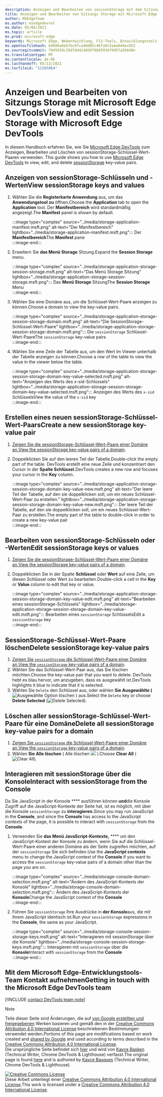```yaml
---
description: Anzeigen und Bearbeiten von sessionStorage mit dem Sitzungs-Storage und der Konsole.
title: Anzeigen und Bearbeiten von Sitzungs Storage mit Microsoft Edge DevTools
author: MSEdgeTeam
ms.author: msedgedevrel
ms.date: 05/04/2021
ms.topic: article
ms.prod: microsoft-edge
keywords: Microsoft Edge, Webentwicklung, F12-Tools, Entwicklungstools
ms.openlocfilehash: 6d686a6eb7bc6fca46d65c46fa9c5aee044ec052
ms.sourcegitcommit: 7945939c29dfdd414020f8b05936f605fa2b640e
ms.translationtype: MT
ms.contentlocale: de-DE
ms.lasthandoff: 05/13/2021
ms.locfileid: "11565064"
---
```

<!-- Copyright Kayce Basques 

   Licensed under the Apache License, Version 2.0 (the "License");
   you may not use this file except in compliance with the License.
   You may obtain a copy of the License at

       https://www.apache.org/licenses/LICENSE-2.0

   Unless required by applicable law or agreed to in writing, software
   distributed under the License is distributed on an "AS IS" BASIS,
   WITHOUT WARRANTIES OR CONDITIONS OF ANY KIND, either express or implied.
   See the License for the specific language governing permissions and
   limitations under the License.  -->
# <a name="view-and-edit-session-storage-with-microsoft-edge-devtools"></a><span data-ttu-id="46bd5-104">Anzeigen und Bearbeiten von Sitzungs Storage mit Microsoft Edge DevTools</span><span class="sxs-lookup"><span data-stu-id="46bd5-104">View and edit Session Storage with Microsoft Edge DevTools</span></span>  

<span data-ttu-id="46bd5-105">In diesem Handbuch erfahren Sie, wie Sie [Microsoft Edge DevTools][MicrosoftEdgeDevTools] zum Anzeigen, Bearbeiten und Löschen von sessionStorage-Schlüssel-Wert-Paaren verwenden. [][MDNSessionStorage]</span><span class="sxs-lookup"><span data-stu-id="46bd5-105">This guide shows you how to use [Microsoft Edge DevTools][MicrosoftEdgeDevTools] to view, edit, and delete [sessionStorage][MDNSessionStorage] key-value pairs.</span></span>  

## <a name="view-sessionstorage-keys-and-values"></a><span data-ttu-id="46bd5-106">Anzeigen von sessionStorage-Schlüsseln und -Werten</span><span class="sxs-lookup"><span data-stu-id="46bd5-106">View sessionStorage keys and values</span></span>  

1.  <span data-ttu-id="46bd5-107">Wählen Sie die **Registerkarte Anwendung** aus, um das **Anwendungstool zu** öffnen.</span><span class="sxs-lookup"><span data-stu-id="46bd5-107">Choose the **Application** tab to open the **Application** tool.</span></span>  <span data-ttu-id="46bd5-108">Der **Manifestbereich** wird standardmäßig angezeigt.</span><span class="sxs-lookup"><span data-stu-id="46bd5-108">The **Manifest** panel is shown by default.</span></span>  
    
    :::image type="complex" source="../media/storage-application-manifest.msft.png" alt-text="Der Manifestbereich" lightbox="../media/storage-application-manifest.msft.png":::
       <span data-ttu-id="46bd5-110">Der **Manifestbereich**</span><span class="sxs-lookup"><span data-stu-id="46bd5-110">The **Manifest** pane</span></span>  
    :::image-end:::  
    
1.  <span data-ttu-id="46bd5-111">Erweitern Sie **das Menü Storage** Sitzung.</span><span class="sxs-lookup"><span data-stu-id="46bd5-111">Expand the **Session Storage** menu.</span></span>  
    
    :::image type="complex" source="../media/storage-application-storage-session-storage.msft.png" alt-text="Das Menü Storage Sitzung" lightbox="../media/storage-application-storage-session-storage.msft.png":::
       <span data-ttu-id="46bd5-113">Das **Menü Storage** Sitzung</span><span class="sxs-lookup"><span data-stu-id="46bd5-113">The **Session Storage** Menu</span></span>  
    :::image-end:::  
    
1.  <span data-ttu-id="46bd5-114">Wählen Sie eine Domäne aus, um die Schlüssel-Wert-Paare anzeigen zu können.</span><span class="sxs-lookup"><span data-stu-id="46bd5-114">Choose a domain to view the key-value pairs.</span></span>  
    
    :::image type="complex" source="../media/storage-application-storage-session-storage-domain.msft.png" alt-text="Die SessionStorage-Schlüssel-Wert-Paare" lightbox="../media/storage-application-storage-session-storage-domain.msft.png":::
       <span data-ttu-id="46bd5-116">Die `sessionStorage` Schlüssel-Wert-Paare</span><span class="sxs-lookup"><span data-stu-id="46bd5-116">The `sessionStorage` key-value pairs</span></span>  
    :::image-end:::  
    
1.  <span data-ttu-id="46bd5-117">Wählen Sie eine Zeile der Tabelle aus, um den Wert im Viewer unterhalb der Tabelle anzeigen zu können.</span><span class="sxs-lookup"><span data-stu-id="46bd5-117">Choose a row of the table to view the value in the viewer below the table.</span></span>  
    
    :::image type="complex" source="../media/storage-application-storage-session-storage-domain-key-value-selected.msft.png" alt-text="Anzeigen des Werts des x-sid-Schlüssels" lightbox="../media/storage-application-storage-session-storage-domain-key-value-selected.msft.png":::
       <span data-ttu-id="46bd5-119">Anzeigen des Werts des `x-sid` Schlüssels</span><span class="sxs-lookup"><span data-stu-id="46bd5-119">View the value of the `x-sid` key</span></span>  
    :::image-end:::  
    
## <a name="create-a-new-sessionstorage-key-value-pair"></a><span data-ttu-id="46bd5-120">Erstellen eines neuen sessionStorage-Schlüssel-Wert-Paars</span><span class="sxs-lookup"><span data-stu-id="46bd5-120">Create a new sessionStorage key-value pair</span></span>  

1.  <span data-ttu-id="46bd5-121">[Zeigen Sie die sessionStorage-Schlüssel-Wert-Paare einer Domäne an.](#view-sessionstorage-keys-and-values)</span><span class="sxs-lookup"><span data-stu-id="46bd5-121">[View the sessionStorage key-value pairs of a domain](#view-sessionstorage-keys-and-values).</span></span>  
1.  <span data-ttu-id="46bd5-122">Doppelklicken Sie auf den leeren Teil der Tabelle.</span><span class="sxs-lookup"><span data-stu-id="46bd5-122">Double-click the empty part of the table.</span></span>  <span data-ttu-id="46bd5-123">DevTools erstellt eine neue Zeile und konzentriert den Cursor in der **Spalte Schlüssel.**</span><span class="sxs-lookup"><span data-stu-id="46bd5-123">DevTools creates a new row and focuses your cursor in the **Key** column.</span></span>  
    
    :::image type="complex" source="../media/storage-application-storage-session-storage-domain-key-value-new.msft.png" alt-text="Der leere Teil der Tabelle, auf den sie doppelklicken soll, um ein neues Schlüssel-Wert-Paar zu erstellen." lightbox="../media/storage-application-storage-session-storage-domain-key-value-new.msft.png":::
       <span data-ttu-id="46bd5-125">Der leere Teil der Tabelle, auf den sie doppelklicken soll, um ein neues Schlüssel-Wert-Paar zu erstellen.</span><span class="sxs-lookup"><span data-stu-id="46bd5-125">The empty part of the table to double-click in order to create a new key-value pair</span></span>  
    :::image-end:::  
    
## <a name="edit-sessionstorage-keys-or-values"></a><span data-ttu-id="46bd5-126">Bearbeiten von sessionStorage-Schlüsseln oder -Werten</span><span class="sxs-lookup"><span data-stu-id="46bd5-126">Edit sessionStorage keys or values</span></span>  

1.  <span data-ttu-id="46bd5-127">[Zeigen Sie die sessionStorage-Schlüssel-Wert-Paare einer Domäne an.](#view-sessionstorage-keys-and-values)</span><span class="sxs-lookup"><span data-stu-id="46bd5-127">[View the sessionStorage key-value pairs of a domain](#view-sessionstorage-keys-and-values).</span></span>  
1.  <span data-ttu-id="46bd5-128">Doppelklicken Sie in der Spalte **Schlüssel** oder **Wert** auf eine Zelle, um diesen Schlüssel oder Wert zu bearbeiten.</span><span class="sxs-lookup"><span data-stu-id="46bd5-128">Double-click a cell in the **Key** or **Value** column to edit that key or value.</span></span>  
    
    :::image type="complex" source="../media/storage-application-storage-session-storage-domain-key-value-edit.msft.png" alt-text="Bearbeiten eines sessionStorage-Schlüssels" lightbox="../media/storage-application-storage-session-storage-domain-key-value-edit.msft.png":::
       <span data-ttu-id="46bd5-130">Bearbeiten eines `sessionStorage` Schlüssels</span><span class="sxs-lookup"><span data-stu-id="46bd5-130">Edit a `sessionStorage` key</span></span>  
    :::image-end:::  
    
## <a name="delete-sessionstorage-key-value-pairs"></a><span data-ttu-id="46bd5-131">SessionStorage-Schlüssel-Wert-Paare löschen</span><span class="sxs-lookup"><span data-stu-id="46bd5-131">Delete sessionStorage key-value pairs</span></span>  

1.  <span data-ttu-id="46bd5-132">[Zeigen Sie `sessionStorage` die Schlüssel-Wert-Paare einer Domäne an.](#view-sessionstorage-keys-and-values)</span><span class="sxs-lookup"><span data-stu-id="46bd5-132">[View the `sessionStorage` key-value pairs of a domain](#view-sessionstorage-keys-and-values).</span></span>  
1.  <span data-ttu-id="46bd5-133">Wählen Sie das Schlüssel-Wert-Paar aus, das Sie löschen möchten.</span><span class="sxs-lookup"><span data-stu-id="46bd5-133">Choose the key-value pair that you want to delete.</span></span>  <span data-ttu-id="46bd5-134">DevTools hebt es blau hervor, um anzugeben, dass es ausgewählt ist.</span><span class="sxs-lookup"><span data-stu-id="46bd5-134">DevTools highlights it blue to indicate that it is selected.</span></span>  
1.  <span data-ttu-id="46bd5-135">Wählen Sie `Delete` den Schlüssel aus, oder wählen **Sie Ausgewählte \(** ![ Ausgewählte Option löschen ](../media/delete-icon.msft.png) \) aus.</span><span class="sxs-lookup"><span data-stu-id="46bd5-135">Select the `Delete` key or choose **Delete Selected** \(![Delete Selected](../media/delete-icon.msft.png)\).</span></span>  
    
## <a name="delete-all-sessionstorage-key-value-pairs-for-a-domain"></a><span data-ttu-id="46bd5-136">Löschen aller sessionStorage-Schlüssel-Wert-Paare für eine Domäne</span><span class="sxs-lookup"><span data-stu-id="46bd5-136">Delete all sessionStorage key-value pairs for a domain</span></span>  

1.  <span data-ttu-id="46bd5-137">[Zeigen Sie `sessionStorage` die Schlüssel-Wert-Paare einer Domäne an.](#view-sessionstorage-keys-and-values)</span><span class="sxs-lookup"><span data-stu-id="46bd5-137">[View the `sessionStorage` key-value pairs of a domain](#view-sessionstorage-keys-and-values).</span></span>  
1.  <span data-ttu-id="46bd5-138">Wählen **Sie Alle löschen** \( Alle löschen ![ ](../media/clear-icon.msft.png) \).</span><span class="sxs-lookup"><span data-stu-id="46bd5-138">Choose **Clear All** \(![Clear All](../media/clear-icon.msft.png)\).</span></span>  
    
## <a name="interact-with-sessionstorage-from-the-console"></a><span data-ttu-id="46bd5-139">Interagieren mit sessionStorage über die Konsole</span><span class="sxs-lookup"><span data-stu-id="46bd5-139">Interact with sessionStorage from the Console</span></span>  

<span data-ttu-id="46bd5-140">Da Sie JavaScript in der Konsole \*\*\*\* ausführen können **und**die Konsole Zugriff auf die JavaScript-Kontexte der Seite hat, ist es möglich, mit über die Konsole `sessionStorage` zu **interagieren.**</span><span class="sxs-lookup"><span data-stu-id="46bd5-140">Since you may run JavaScript in the **Console**, and since the **Console** has access to the JavaScript contexts of the page, it is possible to interact with `sessionStorage` from the **Console**.</span></span>  

1.  <span data-ttu-id="46bd5-141">Verwenden Sie **das Menü JavaScript-Kontexte,** \*\*\*\* um den JavaScript-Kontext der Konsole zu ändern, wenn Sie auf die Schlüssel-Wert-Paare einer anderen Domäne als der Seite zugreifen möchten, auf der `sessionStorage` Sie sich befinden.</span><span class="sxs-lookup"><span data-stu-id="46bd5-141">Use the **JavaScript contexts** menu to change the JavaScript context of the **Console** if you want to access the `sessionStorage` key-value pairs of a domain other than the page you are on.</span></span>  
    
    :::image type="complex" source="../media/storage-console-domain-selection.msft.png" alt-text="Ändern des JavaScript-Kontexts der Konsole" lightbox="../media/storage-console-domain-selection.msft.png":::
       <span data-ttu-id="46bd5-143">Ändern des JavaScript-Kontexts der **Konsole**</span><span class="sxs-lookup"><span data-stu-id="46bd5-143">Change the JavaScript context of the **Console**</span></span>  
    :::image-end:::  
    
1.  <span data-ttu-id="46bd5-144">Führen Sie `sessionStorage` Ihre Ausdrücke in **der Konsole**aus, die mit Ihrem JavaScript identisch ist.</span><span class="sxs-lookup"><span data-stu-id="46bd5-144">Run your `sessionStorage` expressions in the **Console**, the same as your JavaScript.</span></span>  
    
    :::image type="complex" source="../media/storage-console-session-storage-keys.msft.png" alt-text="Interagieren mit sessionStorage über die Konsole" lightbox="../media/storage-console-session-storage-keys.msft.png":::
       <span data-ttu-id="46bd5-146">Interagieren mit `sessionStorage` über die **Konsole**</span><span class="sxs-lookup"><span data-stu-id="46bd5-146">Interact with `sessionStorage` from the **Console**</span></span>  
    :::image-end:::  
    
## <a name="getting-in-touch-with-the-microsoft-edge-devtools-team"></a><span data-ttu-id="46bd5-147">Mit dem Microsoft Edge-Entwicklungstools-Team Kontakt aufnehmen</span><span class="sxs-lookup"><span data-stu-id="46bd5-147">Getting in touch with the Microsoft Edge DevTools team</span></span>  

[!INCLUDE [contact DevTools team note](../includes/contact-devtools-team-note.md)]  

<!-- links -->  

[MicrosoftEdgeDevTools]: ../../devtools-guide-chromium/index.md "Microsoft Edge (Chromium) Entwicklertools | Microsoft Docs"  

[MDNSessionStorage]: https://developer.mozilla.org/docs/Web/API/Window/sessionStorage "Window.sessionStorage | MDN"  

> [!NOTE]
> <span data-ttu-id="46bd5-150">Teile dieser Seite sind Änderungen, die auf [von Google erstellten und freigegebenen][GoogleSitePolicies] Werken basieren und gemäß den in der [Creative Commons Attribution 4.0 International License][CCA4IL] beschriebenen Bestimmungen verwendet werden.</span><span class="sxs-lookup"><span data-stu-id="46bd5-150">Portions of this page are modifications based on work created and [shared by Google][GoogleSitePolicies] and used according to terms described in the [Creative Commons Attribution 4.0 International License][CCA4IL].</span></span>  
> <span data-ttu-id="46bd5-151">Die ursprüngliche Seite befindet sich [hier](https://developers.google.com/web/tools/chrome-devtools/storage/sessionstorage) und wird von [Kayce Basken][KayceBasques] \(Technical Writer, Chrome DevTools \& Lighthouse\) verfasst.</span><span class="sxs-lookup"><span data-stu-id="46bd5-151">The original page is found [here](https://developers.google.com/web/tools/chrome-devtools/storage/sessionstorage) and is authored by [Kayce Basques][KayceBasques] \(Technical Writer, Chrome DevTools \& Lighthouse\).</span></span>  

[![Creative Commons License][CCby4Image]][CCA4IL]  
<span data-ttu-id="46bd5-153">Diese Arbeit unterliegt einer [Creative Commons Attribution 4.0 International License][CCA4IL].</span><span class="sxs-lookup"><span data-stu-id="46bd5-153">This work is licensed under a [Creative Commons Attribution 4.0 International License][CCA4IL].</span></span>  

[CCA4IL]: https://creativecommons.org/licenses/by/4.0  
[CCby4Image]: https://i.creativecommons.org/l/by/4.0/88x31.png  
[GoogleSitePolicies]: https://developers.google.com/terms/site-policies  
[KayceBasques]: https://developers.google.com/web/resources/contributors#kayce-basques  
